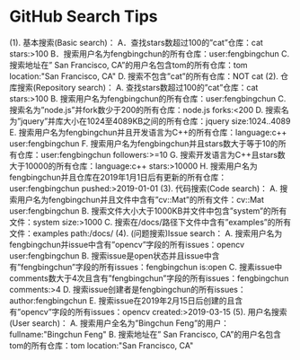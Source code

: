 # GitHub Search Tips
(1). 基本搜索(Basic search)：
    A．查找stars数超过100的”cat”仓库：cat stars:>100
    B．搜索用户名为fengbingchun的所有仓库：user:fengbingchun
    C. 搜索地址在” San Francisco, CA”的用户名包含tom的所有仓库：tom location:"San Francisco, CA"
    D. 搜索不包含”cat”的所有仓库：NOT cat
(2). 仓库搜索(Repository search)：
    A. 查找stars数超过100的”cat”仓库：cat stars:>100
    B. 搜索用户名为fengbingchun的所有仓库：user:fengbingchun
    C. 搜索名为”node.js”并fork数少于200的所有仓库：node.js forks:<200
    D. 搜索名为”jquery”并库大小在1024至4089KB之间的所有仓库：jquery size:1024..4089
    E. 搜索用户名为fengbingchun并且开发语言为C++的所有仓库：language:c++ user:fengbingchun
    F. 搜索用户名为fengbingchun并且stars数大于等于10的所有仓库：user:fengbingchun followers:>=10
    G. 搜索开发语言为C++且stars数大于10000的所有仓库：language:c++ stars:>10000
    H. 搜索用户名为fengbingchun并且仓库在2019年1月1日后有更新的所有仓库：user:fengbingchun pushed:>2019-01-01
(3). 代码搜索(Code search)：
    A. 搜索用户名为fengbingchun并且文件中含有”cv::Mat”的所有文件：cv::Mat user:fengbingchun
    B. 搜索文件大小大于1000KB并文件中包含”system”的所有文件：system size:>1000
    C. 搜索在/docs/路径下文件中含有”examples”的所有文件：examples path:/docs/
(4). (问题搜索)Issue search：
    A. 搜索用户名为fengbingchun并issue中含有”opencv”字段的所有issues：opencv user:fengbingchun
    B. 搜索issue是open状态并且issue中含有”fengbingchun”字段的所有issues：fengbingchun is:open
    C. 搜素issue中comments数大于4次且含有”fengbingchun”字段的所有issues：fengbingchun comments:>4
    D. 搜索issue创建者是fengbingchun的所有issues：author:fengbingchun
    E. 搜索issue在2019年2月15日后创建的且含有”opencv”字段的所有issues：opencv created:>2019-03-15
(5). 用户名搜索(User search)：
    A. 搜索用户全名为”Bingchun Feng”的用户：fullname:"Bingchun Feng"
    B. 搜索地址在” San Francisco, CA”的用户名包含tom的所有仓库：tom location:"San Francisco, CA"
